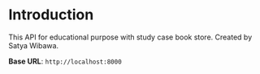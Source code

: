 # Introduction

This API for educational purpose with study case book store. Created by Satya Wibawa.

<aside>
    <strong>Base URL</strong>: <code>http://localhost:8000</code>
</aside>



